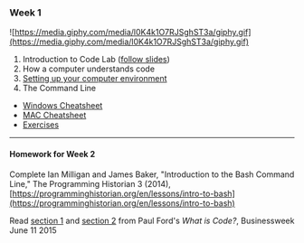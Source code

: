 ### Week 1 
![https://media.giphy.com/media/l0K4k1O7RJSghST3a/giphy.gif](https://media.giphy.com/media/l0K4k1O7RJSghST3a/giphy.gif)

1. Introduction to Code Lab ([follow slides](https://gitpitch.com/scholarslab/CodeLab/master?p=Week01/intro_code_lab))
2. How a computer understands code
3. [Setting up your computer environment](environment_setup.md)
4. The Command Line
- [Windows Cheatsheet](cli_cheatsheet_windows.md)
- [MAC Cheatsheet](cli_cheatsheet_mac.md)
- [Exercises](cli_exercises.md)
---
#### Homework for Week 2
Complete Ian Milligan and James Baker, "Introduction to the Bash Command Line," The Programming Historian 3 (2014), [https://programminghistorian.org/en/lessons/intro-to-bash](https://programminghistorian.org/en/lessons/intro-to-bash)

Read [section 1](https://www.bloomberg.com/graphics/2015-paul-ford-what-is-code/#the-man-in-the-taupe-blazer) and [section 2](https://www.bloomberg.com/graphics/2015-paul-ford-what-is-code/#lets-begin) from Paul Ford's *What is Code?*, Businessweek June 11 2015
